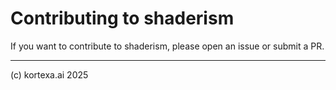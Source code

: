 # Contributing to shaderism

If you want to contribute to shaderism, please open an issue or submit a PR.

-------------------
(c) kortexa.ai 2025
